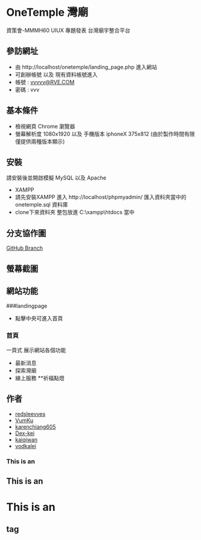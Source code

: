 # OneTemple 灣廟

資策會-MMMH60 UIUX 專題發表 台灣廟宇整合平台

## 參訪網址

* 由 http://localhost/onetemple/landing_page.php 進入網站
* 可創辦帳號 以及 現有資料帳號進入 
* 帳號 : vvvvv@RVE.COM
* 密碼 : vvv

## 基本條件
* 檢視網頁 Chrome 瀏覽器
* 螢幕解析度 1080x1920 以及 手機版本 iphoneX 375x812 (由於製作時間有限 僅提供兩種版本顯示)

## 安裝
請安裝後並開啟模擬 MySQL 以及 Apache
* XAMPP
* 請先安裝XAMPP 進入 http://localhost/phpmyadmin/ 匯入資料夾當中的 onetemple.sql 資料庫
* clone下來資料夾 整包放進 C:\xampp\htdocs 當中
  
## 分支協作圖
<a href="https://github.com/redsleevves/onetemple/network">GitHub Branch</a>

## 螢幕截圖

## 網站功能
###landingpage
* 點擊中央可進入首頁
### 首頁
一頁式 展示網站各個功能
* 最新消息
* 探索灣廟
* 線上服務
**祈福點燈         


## 作者

* <a href="https://github.com/redsleevves">redsleevves</a>
* <a href="https://github.com/VumKu">VumKu</a>
* <a href="https://github.com/karenchiang605">karenchiang605</a>
* <a href="https://github.com/Dex-kei">Dex-kei</a>
* <a href="https://github.com/kaiqiwan">kaiqiwan</a>
* <a href="https://github.com/vodkalei">vodkalei</a>

### This is an 
## This is an 
# This is an 
<h2> tag
